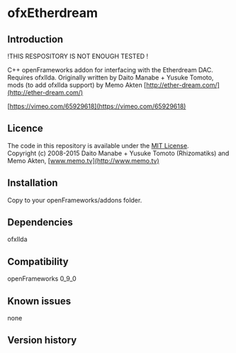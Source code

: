 ofxEtherdream
=====================================

Introduction
------------
!THIS RESPOSITORY IS NOT ENOUGH TESTED !

C++ openFrameworks addon for interfacing with the Etherdream DAC. Requires ofxIlda.
Originally written by Daito Manabe + Yusuke Tomoto, mods (to add ofxIlda support) by Memo Akten
[http://ether-dream.com/](http://ether-dream.com/)

[https://vimeo.com/65929618](https://vimeo.com/65929618)


Licence
-------
The code in this repository is available under the [MIT License](https://secure.wikimedia.org/wikipedia/en/wiki/Mit_license).  
Copyright (c) 2008-2015 Daito Manabe + Yusuke Tomoto (Rhizomatiks)
and Memo Akten, [www.memo.tv](http://www.memo.tv)


Installation
------------
Copy to your openFrameworks/addons folder.


Dependencies
------------
ofxIlda


Compatibility
------------
openFrameworks 0_9_0



Known issues
------------
none

Version history
------------



